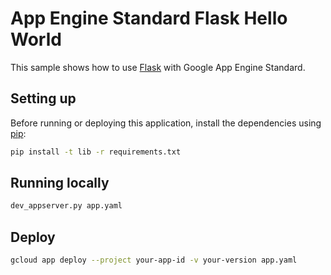 # App Engine Standard Flask Hello World

This sample shows how to use [Flask](http://flask.pocoo.org/) with Google App
Engine Standard.

## Setting up

Before running or deploying this application, install the dependencies using
[pip](http://pip.readthedocs.io/en/stable/):

``` bash
pip install -t lib -r requirements.txt
```

## Running locally

``` bash
dev_appserver.py app.yaml
```

## Deploy

``` bash
gcloud app deploy --project your-app-id -v your-version app.yaml
```
